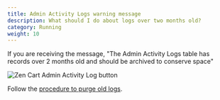 ```yaml
---
title: Admin Activity Logs warning message 
description: What should I do about logs over two months old?
category: Running
weight: 10
---
```


If you are receiving the message, "The Admin Activity Logs table has records over 2 months old and should be archived to conserve space"

![Zen Cart Admin Activity Log button](/images/admin_activity_log.png)

Follow the [procedure to purge old logs](/user/admin_pages/admins/admin_activity_logs/#purging-logs).
